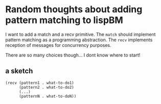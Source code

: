 
# Random thoughts about adding pattern matching to lispBM 


I want to add a match and a recv primitive. The `match` should implement pattern matching as a programming abstraction. 
The `recv` implements reception of messages for concurrency purposes. 

There are so many choices though... I dont know where to start! 



## a sketch

``` 
(recv (pattern1 . what-to-do1)
      (pattern2 . what-to-do2)
      (...)
      (patternN . what-to-doN))
```

